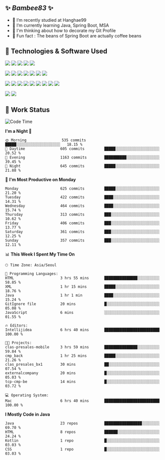 ##  ✨ _Bambee83_ ✨ 

- 🔭 I’m recently studied at Hanghae99
- 🌱 I’m currently learning Java, Spring Boot, MSA
- 🤔 I'm thinking about how to decorate my Git Profile
- 🪹 Fun fact : The beans of Spring Boot are actually coffee beans 

<!-- - 💬 Ask me about ...
- 📫 How to reach me: ...
- 😄 Pronouns: ...
- 👯 I’m looking to collaborate on ...-->

## 🔧  Technologies & Software Used

<img src="https://img.shields.io/badge/Java-007396?style=flat-round&logo=OpenJDK&logoColor=white"/> <img src="https://img.shields.io/badge/Spring-6DB33F?style=flat-round&logo=spring&logoColor=white"/>   <img src="https://img.shields.io/badge/SpringBoot-6DB33F?style=flat-round&logo=springboot&logoColor=white"/>  <img src="https://img.shields.io/badge/SpringSecurity-6DB33F?style=flat-round&logo=SpringSecurity&logoColor=white"/>   <img src="https://img.shields.io/badge/JSON Web Token-000000?style=flat-round&logo=JSON Web Tokens&logoColor=white"/> 

<img src="https://img.shields.io/badge/github-181717?style=flat-round&logo=github&logoColor=white"/> <img src="https://img.shields.io/badge/git-F05032?style=flat-round&logo=git&logoColor=white"/> <img src="https://img.shields.io/badge/githubactions-2088FF?style=flat-round&logo=githubactions&logoColor=white"/>  <img src="https://img.shields.io/badge/Gradle-02303A?style=flat-round&logo=Gradle&logoColor=white"/>  <img src="https://img.shields.io/badge/IntelliJIDEA-000000?style=flat-round&logo=IntelliJIDEA&logoColor=white"/>  <img src="https://img.shields.io/badge/Postman-FF6C37?style=flat-round&logo=Postman&logoColor=white"/>  <img src="https://img.shields.io/badge/Sourcetree-0052CC?style=flat-round&logo=Sourcetree&logoColor=white"/>

<img src="https://img.shields.io/badge/AmazonS3-569A31?style=flat-round&logo=AmazonS3&logoColor=white"/>  <img src="https://img.shields.io/badge/AmazonEC2-FF9900?style=flat-round&logo=AmazonEC2&logoColor=white"/>  <img src="https://img.shields.io/badge/AmazonRDS-527FFF?style=flat-round&logo=AmazonRDS&logoColor=white"/>  <img src="https://img.shields.io/badge/MySQL-4479A1?style=flat-round&logo=MySQL&logoColor=white"/>  <img src="https://img.shields.io/badge/MongoDB-47A248?style=flat-round&logo=MongoDB&logoColor=white"/> <img src="https://img.shields.io/badge/Ubuntu-E95420?style=flat-round&logo=Ubuntu&logoColor=white"/> <img src="https://img.shields.io/badge/FileZilla-BF0000?style=flat-round&logo=filezilla&logoColor=white"/> <img src="https://img.shields.io/badge/Notion-000000?style=flat-round&logo=Notion&logoColor=white"/> <img src="https://img.shields.io/badge/Slack-F06A6A?style=flat-round&logo=slack&logoColor=white"/>

<img src="https://img.shields.io/badge/AmazonCloudfront-3693F3?style=flat-round&logo=iCloud&logoColor=white"/> <img src="https://img.shields.io/badge/ApacheJMeter-D22128?style=flat-round&logo=apachejmeter&logoColor=white"/> 
 
<!-- Markdown lang
[![Bambee83 Badge](https://img.shields.io/badge/Bambee83'blog-4A154B.svg?&style=for-the-badge&logo=Bloglovin&link=https://blog.naver.com/bambee83)](https://blog.naver.com/bambee83)
## 🚀  GitHub stats & Top Langs
[![Bambee83's GitHub stats-Dark](https://github-readme-stats.vercel.app/api?username=bambee83&show_icons=true&theme=dark#gh-dark-mode-only)]((https://github.com/bambee83/github-readme-stats#gh-dark-mode-only))
![Top Langs-Dark](https://github-readme-stats.vercel.app/api/top-langs/?username=bambee83&layout=compact&theme=dark#gh-dark-mode-only)
## 🐳   Project
[mini project - SeoulCulturePort](https://github.com/event-information)
[clone coding - Instaclone](https://github.com/instaclone8)
[final project - emotrak](https://github.com/EmoTrak)
[![bambee83's wakatime stats](https://github-readme-stats.vercel.app/api/wakatime?username=bambee83)]
 -->
## 🐳 Work Status
<!--START_SECTION:waka-->
![Code Time](http://img.shields.io/badge/Code%20Time-548%20hrs%2019%20mins-blue)

**I'm a Night 🦉** 

```text
🌞 Morning                535 commits         █████░░░░░░░░░░░░░░░░░░░░   18.15 % 
🌆 Daytime                605 commits         █████░░░░░░░░░░░░░░░░░░░░   20.52 % 
🌃 Evening                1163 commits        ██████████░░░░░░░░░░░░░░░   39.45 % 
🌙 Night                  645 commits         █████░░░░░░░░░░░░░░░░░░░░   21.88 % 
```
📅 **I'm Most Productive on Monday** 

```text
Monday                   625 commits         █████░░░░░░░░░░░░░░░░░░░░   21.20 % 
Tuesday                  422 commits         ████░░░░░░░░░░░░░░░░░░░░░   14.31 % 
Wednesday                464 commits         ████░░░░░░░░░░░░░░░░░░░░░   15.74 % 
Thursday                 313 commits         ███░░░░░░░░░░░░░░░░░░░░░░   10.62 % 
Friday                   406 commits         ███░░░░░░░░░░░░░░░░░░░░░░   13.77 % 
Saturday                 361 commits         ███░░░░░░░░░░░░░░░░░░░░░░   12.25 % 
Sunday                   357 commits         ███░░░░░░░░░░░░░░░░░░░░░░   12.11 % 
```


📊 **This Week I Spent My Time On** 

```text
🕑︎ Time Zone: Asia/Seoul

💬 Programming Languages: 
HTML                     3 hrs 55 mins       ███████████████░░░░░░░░░░   58.85 % 
XML                      1 hr 15 mins        █████░░░░░░░░░░░░░░░░░░░░   18.76 % 
Java                     1 hr 1 min          ████░░░░░░░░░░░░░░░░░░░░░   15.24 % 
GitIgnore file           20 mins             █░░░░░░░░░░░░░░░░░░░░░░░░   05.08 % 
JavaScript               6 mins              ░░░░░░░░░░░░░░░░░░░░░░░░░   01.55 % 

🔥 Editors: 
Intellijidea             6 hrs 40 mins       █████████████████████████   100.00 % 

🐱‍💻 Projects: 
clas-presales-mobile     3 hrs 59 mins       ███████████████░░░░░░░░░░   59.84 % 
cmp_back                 1 hr 25 mins        █████░░░░░░░░░░░░░░░░░░░░   21.26 % 
clas_presales_bx1        30 mins             ██░░░░░░░░░░░░░░░░░░░░░░░   07.54 % 
externalcompany          20 mins             █░░░░░░░░░░░░░░░░░░░░░░░░   05.03 % 
tcp-cmp-be               14 mins             █░░░░░░░░░░░░░░░░░░░░░░░░   03.72 % 

💻 Operating System: 
Mac                      6 hrs 40 mins       █████████████████████████   100.00 % 
```

**I Mostly Code in Java** 

```text
Java                     23 repos            █████████████████░░░░░░░░   69.70 % 
HTML                     8 repos             ██████░░░░░░░░░░░░░░░░░░░   24.24 % 
Kotlin                   1 repo              █░░░░░░░░░░░░░░░░░░░░░░░░   03.03 % 
CSS                      1 repo              █░░░░░░░░░░░░░░░░░░░░░░░░   03.03 % 
```




<!--END_SECTION:waka-->
